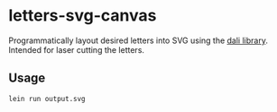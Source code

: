 # letters-svg-canvas
Programmatically layout desired letters into SVG using the [dali library](https://github.com/stathissideris/dali). Intended for laser cutting the letters. 

## Usage

`lein run output.svg`
